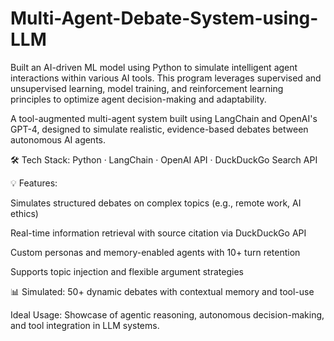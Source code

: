# Multi-Agent-Debate-System-using-LLM
Built an AI-driven ML model using Python to simulate intelligent agent interactions within various AI tools. This program leverages supervised and unsupervised learning, model training, and reinforcement learning principles to optimize agent decision-making and adaptability.

A tool-augmented multi-agent system built using LangChain and OpenAI's GPT-4, designed to simulate realistic, evidence-based debates between autonomous AI agents.

🛠 Tech Stack: Python · LangChain · OpenAI API · DuckDuckGo Search API

💡 Features:

Simulates structured debates on complex topics (e.g., remote work, AI ethics)

Real-time information retrieval with source citation via DuckDuckGo API

Custom personas and memory-enabled agents with 10+ turn retention

Supports topic injection and flexible argument strategies

📊 Simulated: 50+ dynamic debates with contextual memory and tool-use

Ideal Usage: Showcase of agentic reasoning, autonomous decision-making, and tool integration in LLM systems.
